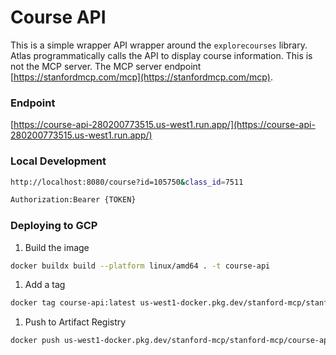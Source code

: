 # Course API

This is a simple wrapper API wrapper around the `explorecourses` library. Atlas programmatically calls the API to display course information. This is not the MCP server. The MCP server endpoint [https://stanfordmcp.com/mcp](https://stanfordmcp.com/mcp).

### Endpoint

[https://course-api-280200773515.us-west1.run.app/](https://course-api-280200773515.us-west1.run.app/)

### Local Development

```sh
http://localhost:8080/course?id=105750&class_id=7511
```

```sh
Authorization:Bearer {TOKEN}
```

### Deploying to GCP

1. Build the image

```sh
docker buildx build --platform linux/amd64 . -t course-api
```

1. Add a tag

```sh
docker tag course-api:latest us-west1-docker.pkg.dev/stanford-mcp/stanford-mcp/course-api:latest
```

1. Push to Artifact Registry

```sh
docker push us-west1-docker.pkg.dev/stanford-mcp/stanford-mcp/course-api:latest
```